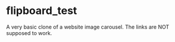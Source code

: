 # flipboard_test
A very basic clone of a website image carousel. The links are NOT supposed to work.
